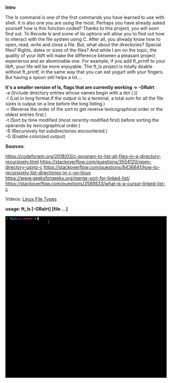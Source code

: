<strong>Intro</strong>

The ls command is one of the first commands you have learned to use with shell. It is
also one you are using the most. Perhaps you have already asked yourself how is this
function coded? Thanks to this project, you will soon find out.
To Recode ls and some of its options will allow you to find out how to interact with
the file system using C. After all, you already know how to open, read, write and close a
file. But, what about the directories? Special files? Rights, dates or sizes of the files?
And while I am on the topic, the quality of your libft will make the difference
between a pleasant project experience and an abominable one. For example, if you add
ft_printf to your libft, your life will be more enjoyable. The ft_ls project is totally
doable without ft_printf, in the same way that you can eat yogurt with your fingers.
But having a spoon still helps a lot....

<strong style="underline">It's a smaller version of ls, flags that are currently working -> -GRalrt</strong>
<br>
-a (Include directory entries whose names begin with a dot (.))
<br>
-l (List in long format.If the output is to a terminal, a total sum for all the file sizes is output on a line before the long listing.)
<br>
-r (Reverse the order of the sort to get reverse lexicographical order or the oldest entries first.)
<br>
-t (Sort by time modified (most recently modified first) before sorting the operands by lexicographical order.)
<br>
-R (Recursively list subdirectories encountered.)
<br>
-G (Enable colorized output)



<strong>Sources</strong>:

https://codeforwin.org/2018/03/c-program-to-list-all-files-in-a-directory-recursively.html
https://stackoverflow.com/questions/3554120/open-directory-using-c
https://stackoverflow.com/questions/8436841/how-to-recursively-list-directories-in-c-on-linux
https://www.geeksforgeeks.org/merge-sort-for-linked-list/
https://stackoverflow.com/questions/2589533/what-is-a-cursor-linked-list-c

Videos:
<a href="https://www.youtube.com/watch?v=7KTk8NVB1N8">Linux File Types</a>




<strong>usage: ft_ls [-GRalrt] [file ...]</storng>

![](gif/ft_ls.gif)
